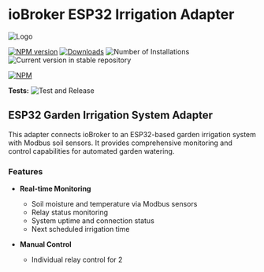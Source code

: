 # ioBroker ESP32 Irrigation Adapter

![Logo](admin/esp32-irrigation.png)

[![NPM version](https://img.shields.io/npm/v/iobroker.esp32-irrigation.svg)](https://www.npmjs.com/package/iobroker.esp32-irrigation)
[![Downloads](https://img.shields.io/npm/dm/iobroker.esp32-irrigation.svg)](https://www.npmjs.com/package/iobroker.esp32-irrigation)
![Number of Installations](https://iobroker.live/badges/esp32-irrigation-installed.svg)
![Current version in stable repository](https://iobroker.live/badges/esp32-irrigation-stable.svg)

[![NPM](https://nodei.co/npm/iobroker.esp32-irrigation.png?downloads=true)](https://nodei.co/npm/iobroker.esp32-irrigation/)

**Tests:** ![Test and Release](https://github.com/yourusername/iobroker.esp32-irrigation/workflows/Test%20and%20Release/badge.svg)

## ESP32 Garden Irrigation System Adapter

This adapter connects ioBroker to an ESP32-based garden irrigation system with Modbus soil sensors. It provides comprehensive monitoring and control capabilities for automated garden watering.

### Features

- **Real-time Monitoring**
  - Soil moisture and temperature via Modbus sensors
  - Relay status monitoring
  - System uptime and connection status
  - Next scheduled irrigation time

- **Manual Control**
  - Individual relay control for 2 